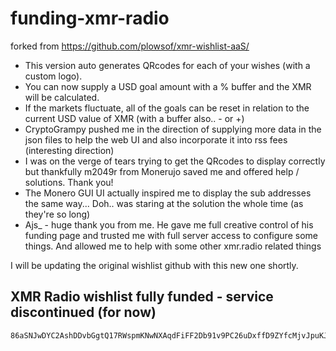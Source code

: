 # funding-xmr-radio

forked from https://github.com/plowsof/xmr-wishlist-aaS/

- This version auto generates QRcodes for each of your wishes (with a custom logo). 
- You can now supply a USD goal amount with a % buffer and the XMR will be calculated.
- If the markets fluctuate, all of the goals can be reset in relation to the current USD value of XMR (with a buffer also.. - or +) 
- CryptoGrampy pushed me in the direction of supplying more data in the json files to help the web UI and also incorporate it into rss fees (interesting direction)
- I was on the verge of tears trying to get the QRcodes to display correctly but thankfully m2049r from Monerujo saved me and offered help / solutions. Thank you!
- The Monero GUI UI actually inspired me to display the sub addresses the same way... Doh.. was staring at the solution the whole time (as they're so long)
- Ajs_ - huge thank you from me. He gave me full creative control of his funding page and trusted me with full server access to configure some things. And allowed me to help with some other xmr.radio related things

I will be updating the original wishlist github with this new one shortly. 

## XMR Radio wishlist fully funded - service discontinued (for now)
```
86aSNJwDYC2AshDDvbGgtQ17RWspmKNwNXAqdFiFF2Db91v9PC26uDxffD9ZYfcMjvJpuKJepsQtELAdmXVk85E1DsuL6rG
```
